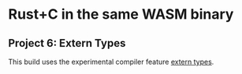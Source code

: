 # Rust+C in the same WASM binary

## Project 6: Extern Types

This build uses the experimental compiler feature [extern types](https://rust-lang.github.io/rfcs/1861-extern-types.html).
